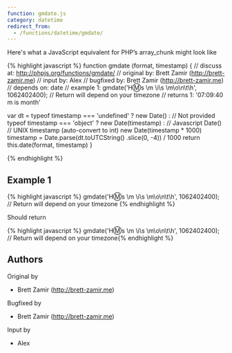 ```yaml
---
function: gmdate.js
category: datetime
redirect_from:
  - /functions/datetime/gmdate/
---
```


<!-- WARNING! This file is auto generated by `npm run web:inject`, do not edit by hand -->

Here's what a JavaScript equivalent for PHP’s array_chunk might look like

{% highlight javascript %}
function gmdate (format, timestamp) {
  //  discuss at: http://phpjs.org/functions/gmdate/
  // original by: Brett Zamir (http://brett-zamir.me)
  //    input by: Alex
  // bugfixed by: Brett Zamir (http://brett-zamir.me)
  //  depends on: date
  //   example 1: gmdate('H:m:s \\m \\i\\s \\m\\o\\n\\t\\h', 1062402400); // Return will depend on your timezone
  //   returns 1: '07:09:40 m is month'

  var dt = typeof timestamp === 'undefined' ? new Date() : // Not provided
    typeof timestamp === 'object' ? new Date(timestamp) : // Javascript Date()
    // UNIX timestamp (auto-convert to int)
    new Date(timestamp * 1000)
  timestamp = Date.parse(dt.toUTCString()
    .slice(0, -4)) / 1000
  return this.date(format, timestamp)
}

{% endhighlight %}

## Example 1

{% highlight javascript %}
gmdate('H:m:s \\m \\i\\s \\m\\o\\n\\t\\h', 1062402400); // Return will depend on your timezone
{% endhighlight %}

Should return

{% highlight javascript %}
gmdate('H:m:s \\m \\i\\s \\m\\o\\n\\t\\h', 1062402400); // Return will depend on your timezone{% endhighlight %}


## Authors


Original by

- Brett Zamir (http://brett-zamir.me)


Bugfixed by

- Brett Zamir (http://brett-zamir.me)


Input by

- Alex

